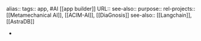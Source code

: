 alias::
tags:: app, #AI [[app builder]]
URL::
see-also::
purpose::
rel-projects:: [[Metamechanical AI]], [[ACIM-AI]], [[DiaGnosis]]
see-also:: [[Langchain]], [[AstraDB]]

-
